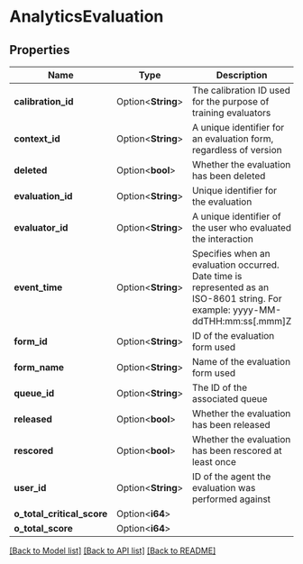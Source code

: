 # AnalyticsEvaluation

## Properties

Name | Type | Description | Notes
------------ | ------------- | ------------- | -------------
**calibration_id** | Option<**String**> | The calibration ID used for the purpose of training evaluators | [optional]
**context_id** | Option<**String**> | A unique identifier for an evaluation form, regardless of version | [optional]
**deleted** | Option<**bool**> | Whether the evaluation has been deleted | [optional]
**evaluation_id** | Option<**String**> | Unique identifier for the evaluation | [optional]
**evaluator_id** | Option<**String**> | A unique identifier of the user who evaluated the interaction | [optional]
**event_time** | Option<**String**> | Specifies when an evaluation occurred. Date time is represented as an ISO-8601 string. For example: yyyy-MM-ddTHH:mm:ss[.mmm]Z | [optional]
**form_id** | Option<**String**> | ID of the evaluation form used | [optional]
**form_name** | Option<**String**> | Name of the evaluation form used | [optional]
**queue_id** | Option<**String**> | The ID of the associated queue | [optional]
**released** | Option<**bool**> | Whether the evaluation has been released | [optional]
**rescored** | Option<**bool**> | Whether the evaluation has been rescored at least once | [optional]
**user_id** | Option<**String**> | ID of the agent the evaluation was performed against | [optional]
**o_total_critical_score** | Option<**i64**> |  | [optional]
**o_total_score** | Option<**i64**> |  | [optional]

[[Back to Model list]](../README.md#documentation-for-models) [[Back to API list]](../README.md#documentation-for-api-endpoints) [[Back to README]](../README.md)


